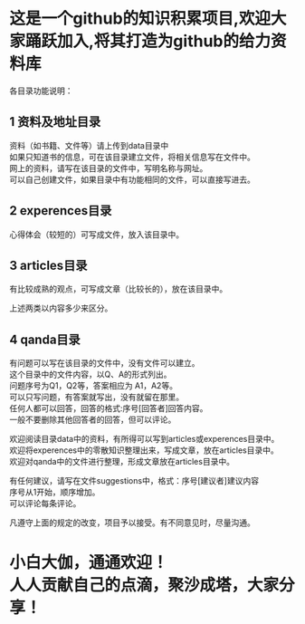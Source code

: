 # 这是一个github的知识积累项目,欢迎大家踊跃加入,将其打造为github的给力资料库<br>

各目录功能说明：<br>

1 资料及地址目录<br>
-----------
资料（如书籍、文件等）请上传到data目录中<br>
如果只知道书的信息，可在该目录建立文件，将相关信息写在文件中。<br>
网上的资料，请写在该目录的文件中，写明名称与网址。<br>
可以自己创建文件，如果目录中有功能相同的文件，可以直接写进去。<br>

2 experences目录<br>
------------------
心得体会（较短的）可写成文件，放入该目录中。<br>

3 articles目录<br>
--------------
有比较成熟的观点，可写成文章（比较长的），放在该目录中。<br>

上述两类以内容多少来区分。<br>

4 qanda目录<br>
--------------------
有问题可以写在该目录的文件中，没有文件可以建立。<br>
这个目录中的文件内容，以Q、A的形式列出。<br>
问题序号为Q1，Q2等，答案相应为 A1，A2等。<br>
可以只写问题，有答案就写出，没有就留在那里。<br>
任何人都可以回答，回答的格式:序号[回答者]回答内容。<br>
一般不要删除其他回答者的回答，但可以评论。<br>

欢迎阅读目录data中的资料，有所得可以写到articles或experences目录中。<br>
欢迎将experences中的零散知识整理出来，写成文章，放在articles目录中。<br>
欢迎对qanda中的文件进行整理，形成文章放在articles目录中。<br>

有任何建议，请写在文件suggestions中，格式：序号[建议者]建议内容<br>
序号从1开始，顺序增加。<br>
可以评论每条评论。<br>

凡遵守上面的规定的改变，项目予以接受。有不同意见时，尽量沟通。<br>

小白大伽，通通欢迎！<br>
人人贡献自己的点滴，聚沙成塔，大家分享！<br>
=========


